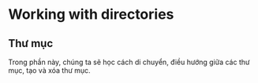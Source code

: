 # Working with directories

## Thư mục

Trong phần này, chúng ta sẽ học cách di chuyển, điều hướng giữa các thư mục, tạo và xóa thư mục.